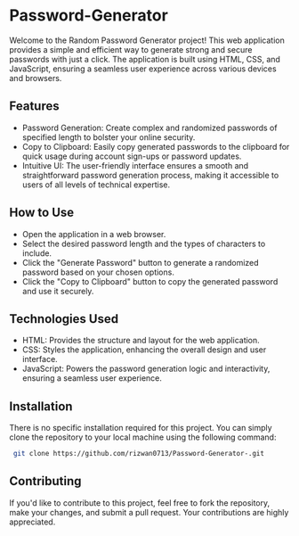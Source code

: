 # Password-Generator
Welcome to the Random Password Generator project! This web application provides a simple and efficient way to generate strong and secure passwords with just a click. The application is built using HTML, CSS, and JavaScript, ensuring a seamless user experience across various devices and browsers.

## Features
- Password Generation: Create complex and randomized passwords of specified length to bolster your online security.
- Copy to Clipboard: Easily copy generated passwords to the clipboard for quick usage during account sign-ups or password updates.
- Intuitive UI: The user-friendly interface ensures a smooth and straightforward password generation process, making it accessible to users of all levels of technical expertise.
## How to Use
- Open the application in a web browser.
- Select the desired password length and the types of characters to include.
- Click the "Generate Password" button to generate a randomized password based on your chosen options.
- Click the "Copy to Clipboard" button to copy the generated password and use it securely.

 ## Technologies Used
- HTML: Provides the structure and layout for the web application.
- CSS: Styles the application, enhancing the overall design and user interface.
- JavaScript: Powers the password generation logic and interactivity, ensuring a seamless user experience.
 
## Installation

There is no specific installation required for this project. You can simply clone the repository to your local machine using the following command:

```bash
 git clone https://github.com/rizwan0713/Password-Generator-.git
```

## Contributing

If you'd like to contribute to this project, feel free to fork the repository, make your changes, and submit a pull request. Your contributions are highly appreciated.
